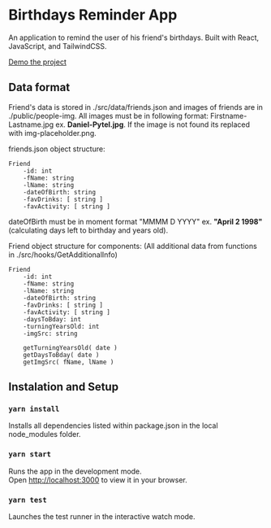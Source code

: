 # Birthdays Reminder App

An application to remind the user of his friend's birthdays. Built with React, JavaScript, and TailwindCSS.

[Demo the project](https://danielrpytel.github.io/birthday-reminders)

## Data format

Friend's data is stored in ./src/data/friends.json and images of friends are in ./public/people-img.
All images must be in following format: Firstname-Lastname.jpg ex. **Daniel-Pytel.jpg**. If the image is not found its replaced with img-placeholder.png.

friends.json object structure:
```
Friend
    -id: int
    -fName: string
    -lName: string
    -dateOfBirth: string
    -favDrinks: [ string ]
    -favActivity: [ string ]
```
dateOfBirth must be in moment format "MMMM D YYYY" ex. **"April 2 1998"** (calculating days left to birthday and years old).

Friend object structure for components:
(All additional data from functions in ./src/hooks/GetAdditionalInfo)

```
Friend
    -id: int
    -fName: string
    -lName: string
    -dateOfBirth: string
    -favDrinks: [ string ]
    -favActivity: [ string ]
    -daysToBday: int
    -turningYearsOld: int
    -imgSrc: string

    getTurningYearsOld( date )
    getDaysToBday( date )
    getImgSrc( fName, lName )
```

## Instalation and Setup

### `yarn install`

Installs all dependencies listed within package.json in the local node_modules folder.

### `yarn start`

Runs the app in the development mode.\
Open [http://localhost:3000](http://localhost:3000) to view it in your browser.

### `yarn test`

Launches the test runner in the interactive watch mode.

